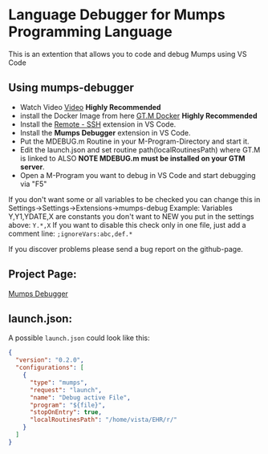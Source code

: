 # Language Debugger for Mumps Programming Language

This is an extention that allows you to code and debug Mumps using VS Code

## Using mumps-debugger
* Watch Video [Video](https://github.com/RashedAlkhatib/mumps-debugger/blob/main/MumpsDebug-Rashed-tutorial.webm) **Highly Recommended**
* install the Docker Image from here [GT.M Docker](https://github.com/RashedAlkhatib/GT.M-Docker) **Highly Recommended**
* Install the [Remote - SSH](https://marketplace.visualstudio.com/items?itemName=ms-vscode-remote.remote-ssh) extension in VS Code.
* Install the **Mumps Debugger** extension in VS Code.
* Put the MDEBUG.m Routine in your M-Program-Directory and start it.
* Edit the launch.json and set routine path(localRoutinesPath) where GT.M is linked to ALSO **NOTE MDEBUG.m must be installed on your GTM server**.
* Open a M-Program you want to debug in VS Code and start debugging via "F5"

If you don't want some or all variables to be checked you can change this in Settings->Settings->Extensions->mumps-debug
Example: Variables Y,Y1,YDATE,X are constants you don't want to NEW
you put in the settings above: ``Y.*,X``
If you want to disable this check only in one file, just add a comment line: ``;ignoreVars:abc,def.*``

If you discover problems please send a bug report on the github-page.

## Project Page:

[Mumps Debugger](https://github.com/RashedAlkhatib/mumps-debugger.git)

## launch.json:

A possible `launch.json` could look like this:

```json
{
  "version": "0.2.0",
  "configurations": [
    {
      "type": "mumps",
      "request": "launch",
      "name": "Debug active File",
      "program": "${file}",
      "stopOnEntry": true,
      "localRoutinesPath": "/home/vista/EHR/r/"
    }
  ]
}
